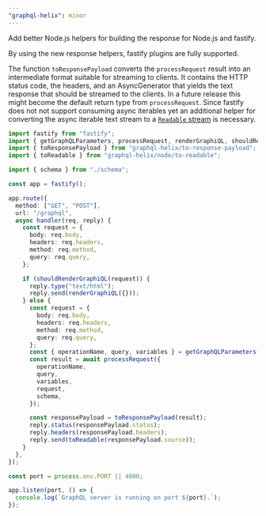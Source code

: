 ```yaml
---
"graphql-helix": minor
---
```


Add better Node.js helpers for building the response for Node.js and fastify.

By using the new response helpers, fastify plugins are fully supported.

The function `toResponsePayload` converts the `processRequest` result into an intermediate format suitable for streaming to clients. It contains the HTTP status code, the headers, and an AsyncGenerator that yields the text response that should be streamed to the clients. In a future release this might become the default return type from `processRequest`.
Since fastify does not not support consuming async iterables yet an additional helper for converting the async iterable text stream to a [`Readable` stream](https://nodejs.org/api/stream.html#readable-streams) is necessary.

```ts
import fastify from "fastify";
import { getGraphQLParameters, processRequest, renderGraphiQL, shouldRenderGraphiQL } from "graphql-helix";
import { toResponsePayload } from "graphql-helix/to-response-payload";
import { toReadable } from "graphql-helix/node/to-readable";

import { schema } from "./schema";

const app = fastify();

app.route({
  method: ["GET", "POST"],
  url: "/graphql",
  async handler(req, reply) {
    const request = {
      body: req.body,
      headers: req.headers,
      method: req.method,
      query: req.query,
    };

    if (shouldRenderGraphiQL(request)) {
      reply.type("text/html");
      reply.send(renderGraphiQL({}));
    } else {
      const request = {
        body: req.body,
        headers: req.headers,
        method: req.method,
        query: req.query,
      };
      const { operationName, query, variables } = getGraphQLParameters(request);
      const result = await processRequest({
        operationName,
        query,
        variables,
        request,
        schema,
      });

      const responsePayload = toResponsePayload(result);
      reply.status(responsePayload.status);
      reply.headers(responsePayload.headers);
      reply.send(toReadable(responsePayload.source));
    }
  },
});

const port = process.env.PORT || 4000;

app.listen(port, () => {
  console.log(`GraphQL server is running on port ${port}.`);
});
```
